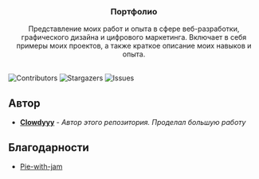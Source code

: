 <br/>
<p align="center">
  <a href="https://github.com/Clowdyyy/Portfolio">
  </a>

  <h3 align="center">Портфолио</h3>

  <p align="center">
    Представление моих работ и опыта в сфере веб-разработки, графического дизайна и цифрового маркетинга. Включает в себя примеры моих проектов, а также краткое описание моих навыков и опыта.
    <br/>
    <br/>
  </p>
</p>

![Contributors](https://img.shields.io/github/contributors/Clowdyyy/Portfolio?color=dark-green) ![Stargazers](https://img.shields.io/github/stars/Clowdyyy/Portfolio?style=social) ![Issues](https://img.shields.io/github/issues/Clowdyyy/Portfolio) 

## Автор

* **[Clowdyyy](https://github.com/Clowdyyy)** - *Автор этого репозитория. Проделал большую работу*

## Благодарности

* [Pie-with-jam](https://github.com/pie-with-jam)
